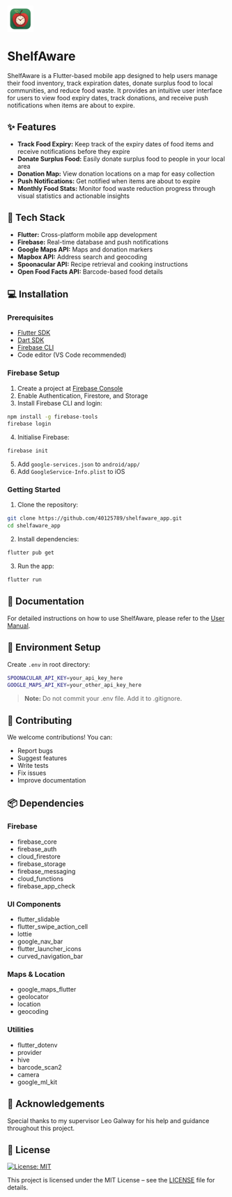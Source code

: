 <img src="assets/icons/app_icon.png" alt="ShelfAware Logo" width="60" style="vertical-align: middle"/> 

# ShelfAware

ShelfAware is a Flutter-based mobile app designed to help users manage their food inventory, track expiration dates, donate surplus food to local communities, and reduce food waste. It provides an intuitive user interface for users to view food expiry dates, track donations, and receive push notifications when items are about to expire.

## ✨ Features

- **Track Food Expiry:** Keep track of the expiry dates of food items and receive notifications before they expire
- **Donate Surplus Food:** Easily donate surplus food to people in your local area
- **Donation Map:** View donation locations on a map for easy collection
- **Push Notifications:** Get notified when items are about to expire
- **Monthly Food Stats:** Monitor food waste reduction progress through visual statistics and actionable insights

## 🔧 Tech Stack

- **Flutter:** Cross-platform mobile app development
- **Firebase:** Real-time database and push notifications
- **Google Maps API:** Maps and donation markers
- **Mapbox API:** Address search and geocoding
- **Spoonacular API:** Recipe retrieval and cooking instructions
- **Open Food Facts API:** Barcode-based food details

## 💻 Installation

### Prerequisites

- [Flutter SDK](https://flutter.dev/docs/get-started/install)
- [Dart SDK](https://dart.dev/get-dart)
- [Firebase CLI](https://firebase.google.com/docs/cli#install_the_firebase_cli)
- Code editor (VS Code recommended)

### Firebase Setup

1. Create a project at [Firebase Console](https://console.firebase.google.com/)
2. Enable Authentication, Firestore, and Storage
3. Install Firebase CLI and login:
```bash
npm install -g firebase-tools
firebase login
```
4. Initialise Firebase:
```bash
firebase init
```
5. Add `google-services.json` to `android/app/`
6. Add `GoogleService-Info.plist` to iOS

### Getting Started

1. Clone the repository:
```bash
git clone https://github.com/40125789/shelfaware_app.git
cd shelfaware_app
```

2. Install dependencies:
```bash
flutter pub get
```

3. Run the app:
```bash
flutter run
```

## 📖 Documentation

For detailed instructions on how to use ShelfAware, please refer to the [User Manual](docs/user_manual.pdf).

## 🔑 Environment Setup

Create `.env` in root directory:
```bash
SPOONACULAR_API_KEY=your_api_key_here
GOOGLE_MAPS_API_KEY=your_other_api_key_here
```

> **Note:** Do not commit your .env file. Add it to .gitignore.

## 🤝 Contributing

We welcome contributions! You can:
- Report bugs
- Suggest features
- Write tests
- Fix issues
- Improve documentation

## 📦 Dependencies

### Firebase
- firebase_core
- firebase_auth
- cloud_firestore
- firebase_storage
- firebase_messaging
- cloud_functions
- firebase_app_check

### UI Components
- flutter_slidable
- flutter_swipe_action_cell
- lottie
- google_nav_bar
- flutter_launcher_icons
- curved_navigation_bar

### Maps & Location
- google_maps_flutter
- geolocator
- location
- geocoding

### Utilities
- flutter_dotenv
- provider
- hive
- barcode_scan2
- camera
- google_ml_kit

## 👏 Acknowledgements

Special thanks to my supervisor Leo Galway for his help and guidance throughout this project.


## 📄 License

[![License: MIT](https://img.shields.io/badge/License-MIT-yellow.svg)](LICENSE)

This project is licensed under the MIT License – see the [LICENSE](LICENSE) file for details.

